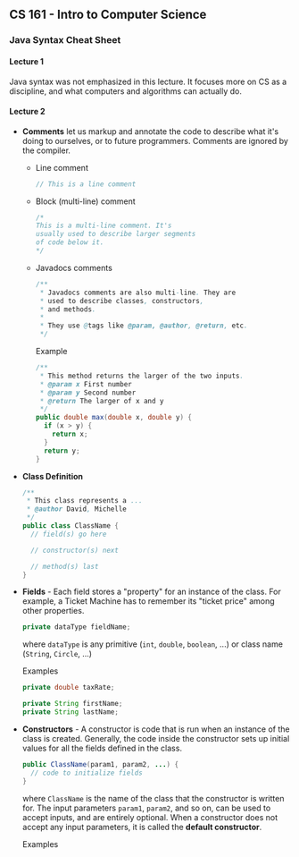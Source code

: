 ## CS 161 - Intro to Computer Science

### Java Syntax Cheat Sheet

#### Lecture 1

Java syntax was not emphasized in this lecture. It focuses more on CS as a discipline, and what computers and algorithms can actually do.

#### Lecture 2

- **Comments** let us markup and annotate the code to describe what it's doing to ourselves, or to future programmers. Comments are ignored by the compiler.

  - Line comment

    ```java
    // This is a line comment
    ```

  - Block (multi-line) comment

    ```java
    /*
    This is a multi-line comment. It's
    usually used to describe larger segments
    of code below it.
    */
    ```

  - Javadocs comments

    ```java
    /**
     * Javadocs comments are also multi-line. They are
     * used to describe classes, constructors,
     * and methods.
     *
     * They use @tags like @param, @author, @return, etc.
     */
    ```

    Example

    ```java
    /**
     * This method returns the larger of the two inputs.
     * @param x First number
     * @param y Second number
     * @return The larger of x and y
     */
    public double max(double x, double y) {
      if (x > y) {
        return x;
      }
      return y;
    }
    ```

- **Class Definition**

  ```java
  /**
   * This class represents a ...
   * @author David, Michelle
   */
  public class ClassName {
    // field(s) go here

    // constructor(s) next

    // method(s) last
  }
  ```

- **Fields** - Each field stores a "property" for an instance of the class. For example, a Ticket Machine has to remember its "ticket price" among other properties.

  ```java
  private dataType fieldName;
  ```

  where `dataType` is any primitive (`int`, `double`, `boolean`, ...) or class name (`String`, `Circle`, ...)

  Examples

  ```java
  private double taxRate;
  ```

  ```java
  private String firstName;
  private String lastName;
  ```

- **Constructors** - A constructor is code that is run when an instance of the class is created. Generally, the code inside the constructor sets up initial values for all the fields defined in the class.

  ```java
  public ClassName(param1, param2, ...) {
    // code to initialize fields
  }
  ```

  where `ClassName` is the name of the class that the constructor is written for. The input parameters `param1`, `param2`, and so on, can be used to accept inputs, and are entirely optional. When a constructor does not accept any input parameters, it is called the **default constructor**.

  Examples

  ```java

  ```
